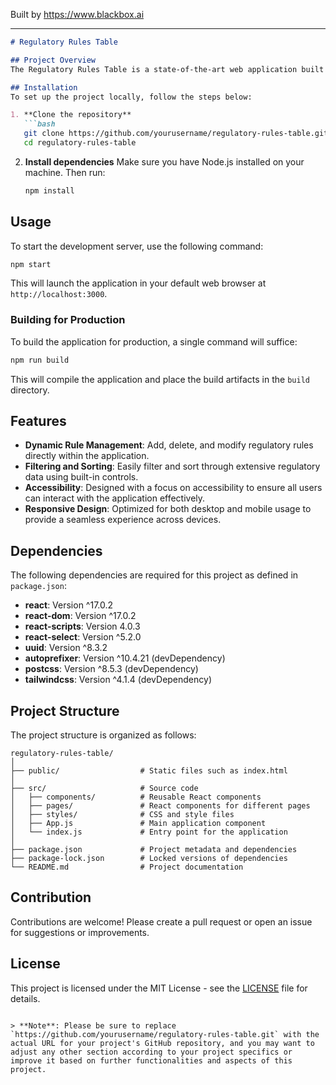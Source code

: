 
Built by https://www.blackbox.ai

---

```markdown
# Regulatory Rules Table

## Project Overview
The Regulatory Rules Table is a state-of-the-art web application built with React. This application facilitates the dynamic display and management of regulatory rules in a tabular format, thereby enhancing user experience and accessibility to regulatory data.

## Installation
To set up the project locally, follow the steps below:

1. **Clone the repository**
   ```bash
   git clone https://github.com/yourusername/regulatory-rules-table.git
   cd regulatory-rules-table
   ```

2. **Install dependencies**
   Make sure you have Node.js installed on your machine. Then run:
   ```bash
   npm install
   ```

## Usage
To start the development server, use the following command:
```bash
npm start
```
This will launch the application in your default web browser at `http://localhost:3000`.

### Building for Production
To build the application for production, a single command will suffice:
```bash
npm run build
```
This will compile the application and place the build artifacts in the `build` directory.

## Features
- **Dynamic Rule Management**: Add, delete, and modify regulatory rules directly within the application.
- **Filtering and Sorting**: Easily filter and sort through extensive regulatory data using built-in controls.
- **Accessibility**: Designed with a focus on accessibility to ensure all users can interact with the application effectively.
- **Responsive Design**: Optimized for both desktop and mobile usage to provide a seamless experience across devices.

## Dependencies
The following dependencies are required for this project as defined in `package.json`:
- **react**: Version ^17.0.2
- **react-dom**: Version ^17.0.2
- **react-scripts**: Version 4.0.3
- **react-select**: Version ^5.2.0
- **uuid**: Version ^8.3.2
- **autoprefixer**: Version ^10.4.21 (devDependency)
- **postcss**: Version ^8.5.3 (devDependency)
- **tailwindcss**: Version ^4.1.4 (devDependency)

## Project Structure
The project structure is organized as follows:

```
regulatory-rules-table/
│
├── public/                  # Static files such as index.html
│
├── src/                     # Source code
│   ├── components/          # Reusable React components
│   ├── pages/               # React components for different pages
│   ├── styles/              # CSS and style files
│   ├── App.js               # Main application component
│   └── index.js             # Entry point for the application
│
├── package.json             # Project metadata and dependencies
├── package-lock.json        # Locked versions of dependencies
└── README.md                # Project documentation
```

## Contribution
Contributions are welcome! Please create a pull request or open an issue for suggestions or improvements.

## License
This project is licensed under the MIT License - see the [LICENSE](LICENSE) file for details.
```

> **Note**: Please be sure to replace `https://github.com/yourusername/regulatory-rules-table.git` with the actual URL for your project's GitHub repository, and you may want to adjust any other section according to your project specifics or improve it based on further functionalities and aspects of this project.